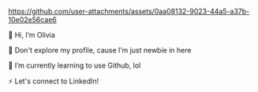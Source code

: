  https://github.com/user-attachments/assets/0aa08132-9023-44a5-a37b-10e02e56cae6

 👋 Hi, I’m Olivia
 
 👀 Don't explore my profile, cause I’m just newbie in here

 🌱 I’m currently learning to use Github, lol
 
 ⚡ Let's connect to LinkedIn! 




<!---
intanolivia/intanolivia is a ✨ special ✨ repository because its `README.md` (this file) appears on your GitHub profile.
You can click the Preview link to take a look at your changes.
--->

